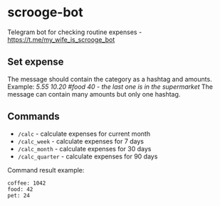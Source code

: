 # scrooge-bot

Telegram bot for checking routine expenses - https://t.me/my_wife_is_scrooge_bot

## Set expense

The message should contain the category as a hashtag and amounts. Example: *5.55 10.20 #food 40 - the last one is in the supermarket* 
The message can contain many amounts but only one hashtag.

## Commands

- ```/calc``` - calculate expenses for current month
- ```/calc_week``` - calculate expenses for 7 days
- ```/calc_month``` - calculate expenses for 30 days
- ```/calc_quarter``` - calculate expenses for 90 days

Command result example:
```
coffee: 1042
food: 42
pet: 24
```
